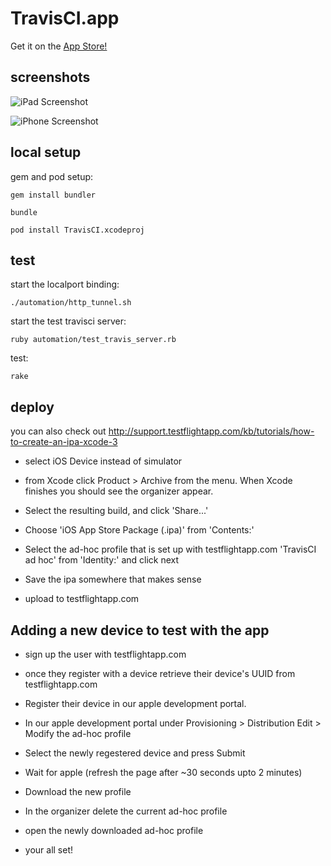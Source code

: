 TravisCI.app
============

Get it on the [App Store!](http://itunes.apple.com/us/app/travisci/id496877270)

screenshots
-----------

![iPad Screenshot](https://raw.github.com/bendyworks/TravisCI.app/master/doc/iPad_screenshot.png)

![iPhone Screenshot](https://raw.github.com/bendyworks/TravisCI.app/master/doc/iPhone_screenshot.png)


local setup
-----------

gem and pod setup:

`gem install bundler`

`bundle`

`pod install TravisCI.xcodeproj`


test
----

start the localport binding:

`./automation/http_tunnel.sh`

start the test travisci server:

`ruby automation/test_travis_server.rb`

test:

`rake`

deploy
---------

you can also check out http://support.testflightapp.com/kb/tutorials/how-to-create-an-ipa-xcode-3

* select iOS Device instead of simulator

* from Xcode click Product > Archive from the menu. When Xcode finishes you should see the organizer appear.

* Select the resulting build, and click 'Share...'

* Choose 'iOS App Store Package (.ipa)' from 'Contents:'

* Select the ad-hoc profile that is set up with testflightapp.com 'TravisCI ad hoc' from 'Identity:' and click next

* Save the ipa somewhere that makes sense

* upload to testflightapp.com


Adding a new device to test with the app
----------------------------------------

* sign up the user with testflightapp.com

* once they register with a device retrieve their device's UUID from testflightapp.com

* Register their device in our apple development portal.

* In our apple development portal under Provisioning > Distribution Edit > Modify the ad-hoc profile

* Select the newly regestered device and press Submit

* Wait for apple (refresh the page after ~30 seconds upto 2 minutes)

* Download the new profile

* In the organizer delete the current ad-hoc profile

* open the newly downloaded ad-hoc profile

* your all set!
